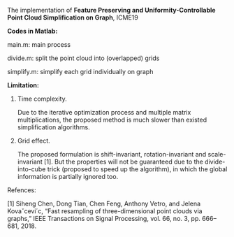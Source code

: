 The implementation of **Feature Preserving and Uniformity-Controllable Point Cloud Simplification on Graph**, ICME19



**Codes in Matlab:**

main.m: main process

divide.m: split the point cloud into (overlapped) grids

simplify.m: simplify each grid individually on graph



**Limitation:**

1. Time complexity. 

   Due to the iterative optimization process and multiple matrix multiplications, the proposed method is much slower than existed simplification algorithms.

2. Grid effect.

   The proposed formulation is shift-invariant, rotation-invariant and scale-invariant [1]. But the properties will not be guaranteed due to the divide-into-cube trick (proposed to speed up the algorithm), in which the global information is partially ignored too.



Refences:

[1] Siheng Chen, Dong Tian, Chen Feng, Anthony Vetro, and Jelena Kovaˇcevi´c, “Fast resampling of three-dimensional point clouds via graphs,” IEEE Transactions on Signal Processing, vol. 66, no. 3, pp.
666–681, 2018.